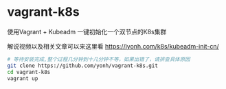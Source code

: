 # vagrant-k8s
使用Vagrant + Kubeadm 一键初始化一个双节点的K8s集群

解说视频以及相关文章可以来这里看 <https://iyonh.com/k8s/kubeadm-init-cn/>

```Bash
# 等待安装完成,整个过程几分钟到十几分钟不等，如果出错了，请排查具体原因
git clone https://github.com/yonh/vagrant-k8s.git
cd vagrant-k8s
vagrant up
```


